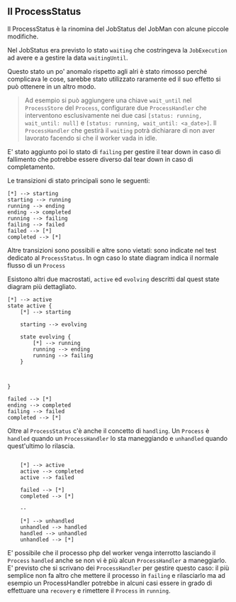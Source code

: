 ## Il ProcessStatus

Il ProcessStatus è la rinomina del JobStatus del JobMan con alcune piccole modifiche.

Nel JobStatus era previsto lo stato `waiting` che costringeva la `JobExecution` ad avere e a gestire
la data `waitingUntil`.

Questo stato un po' anomalo rispetto agli alri è stato rimosso perché complicava le cose, sarebbe stato utilizzato
raramente ed il suo effetto si può ottenere in un altro modo.

> Ad esempio si può aggiungere una chiave `wait_until` nel `ProcessStore` del `Process`, configurare
due `ProcessHandler` che interventono esclusivamente nei due casi
`[status: running, wait_until: null]` e `[status: running, wait_until: <a_date>]`.
Il `ProcessHandler` che gestirà il `waiting` potrà dichiarare di non aver lavorato facendo si che il worker
vada in idle.

E' stato aggiunto poi lo stato di `failing` per gestire il tear down in caso di fallimento che potrebbe essere diverso
dal tear down in caso di completamento. 

Le transizioni di stato principali sono le seguenti: 


```puml
[*] --> starting
starting --> running
running --> ending
ending --> completed
running --> failing
failing --> failed
failed --> [*]
completed --> [*]
```

Altre transizioni sono possibili e altre sono vietati: sono indicate nel test dedicato al `ProcessStatus`.
In ogn caso lo state diagram indica il normale flusso di un `Process`


Esistono altri due macrostati, `active` ed `evolving` descritti dal quest state diagram
più dettagliato.

```puml
[*] --> active
state active {
    [*] --> starting
    
    starting --> evolving
    
    state evolving {
        [*] --> running
        running --> ending
        running --> failing
    }
    
    
    
}

failed --> [*]
ending --> completed
failing --> failed
completed --> [*]

```

Oltre al `ProcessStatus` c'è anche il concetto di `handling`. Un `Process` è `handled`
quando un `ProcessHandler` lo sta maneggiando e `unhandled` quando quest'ultimo lo rilascia.

```puml
    
    [*] --> active
    active --> completed
    active --> failed
    
    failed --> [*]
    completed --> [*]
    
    --
    
    [*] --> unhandled 
    unhandled --> handled
    handled --> unhandled
    unhandled --> [*]

```


E' possibile che il processo php del worker venga interrotto lasciando il `Process` `handled` anche
se non vi è più alcun `ProcessHandler` a maneggiarlo. E' previsto che si scrivano dei `ProcessHandler`
per gestire questo caso: il più semplice non fa altro che mettere il processo in `failing` e rilasciarlo
ma ad esempio un ProcessHandler potrebbe in alcuni casi essere in grado di effettuare una `recovery`
e rimettere il `Process` in `running`.

